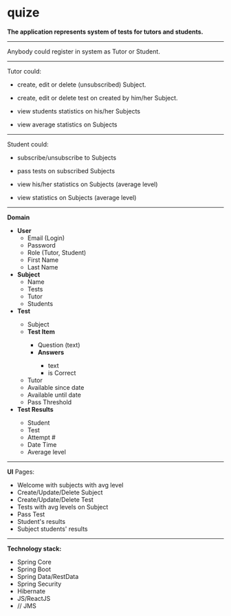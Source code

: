# quize


<b>The application represents system of tests for tutors and students.</b>
<hr>

Anybody could register in system as Tutor or Student.
<hr>

Tutor could:
 
  - create, edit or delete (unsubscribed) Subject.

  - create, edit or delete test on created by him/her Subject.

  - view students statistics on his/her Subjects
 
  - view average statistics on Subjects
<hr>

Student could:
  
  - subscribe/unsubscribe to Subjects
  
  - pass tests on subscribed Subjects
  
  - view his/her statistics on Subjects (average level)
  
  - view statistics on Subjects (average level)
<hr>

<b>Domain</b>
<ul>
  <li><b>User</b></i>
  <ul>
    <li>Email (Login)</li>
    <li>Password</li>
    <li>Role (Tutor, Student)</li>
    <li>First Name</li>
    <li>Last Name</li>
  </ul>
  
  <li><b>Subject</b></i>
  <ul>
    <li>Name</li>
    <li>Tests</li>
    <li>Tutor</li>
    <li>Students</li>
  </ul>
  <li><b>Test</b></li>
  <ul>
    <li>Subject</li>
    <li><b>Test Item</b></li>
      <ul>
        <li>Question (text)</li>
        <li><b>Answers</b></li>
            <ul>
                <li>text</li>
                <li>is Correct</li>
            </ul>
       </ul>
    <li>Tutor</li>
    <li>Available since date </li>
    <li>Available until date </li>
    <li>Pass Threshold</li>
  </ul>
  <li><b>Test Results</b></li>
  <ul>
    <li>Student</li>
    <li>Test</>
    <li>Attempt #</li>
    <li>Date Time</li>
    <li>Average level</li>
  </ul>
</ul>

<hr>
<b>UI</b>
Pages:
<ul>
  <li>Welcome with subjects with avg level</li>
  <li>Create/Update/Delete Subject</li>
  <li>Create/Update/Delete Test</li>
  <li>Tests with avg levels on Subject</li>
  <li>Pass Test</li>
  <li>Student's results</li>
  <li>Subject students' results</li>
</ul>
<hr>
<b>Technology stack:</b>
<ul>
  <li>Spring Core</li>
  <li>Spring Boot</li>
  <li>Spring Data/RestData</li>
  <li>Spring Security</li>
  <li>Hibernate</li>
  <li>JS/ReactJS</li>
  <li>// JMS</li>
</ul>

